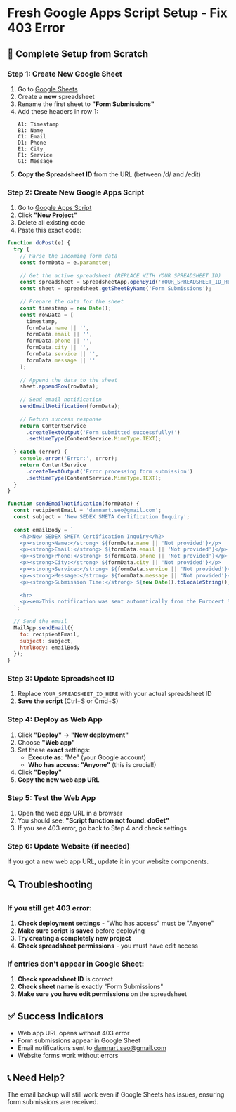 # Fresh Google Apps Script Setup - Fix 403 Error

## 🚀 Complete Setup from Scratch

### Step 1: Create New Google Sheet
1. Go to [Google Sheets](https://sheets.google.com)
2. Create a **new** spreadsheet
3. Rename the first sheet to **"Form Submissions"**
4. Add these headers in row 1:
   ```
   A1: Timestamp
   B1: Name  
   C1: Email
   D1: Phone
   E1: City
   F1: Service
   G1: Message
   ```
5. **Copy the Spreadsheet ID** from the URL (between /d/ and /edit)

### Step 2: Create New Google Apps Script
1. Go to [Google Apps Script](https://script.google.com)
2. Click **"New Project"**
3. Delete all existing code
4. Paste this exact code:

```javascript
function doPost(e) {
  try {
    // Parse the incoming form data
    const formData = e.parameter;
    
    // Get the active spreadsheet (REPLACE WITH YOUR SPREADSHEET ID)
    const spreadsheet = SpreadsheetApp.openById('YOUR_SPREADSHEET_ID_HERE');
    const sheet = spreadsheet.getSheetByName('Form Submissions');
    
    // Prepare the data for the sheet
    const timestamp = new Date();
    const rowData = [
      timestamp,
      formData.name || '',
      formData.email || '',
      formData.phone || '',
      formData.city || '',
      formData.service || '',
      formData.message || ''
    ];
    
    // Append the data to the sheet
    sheet.appendRow(rowData);
    
    // Send email notification
    sendEmailNotification(formData);
    
    // Return success response
    return ContentService
      .createTextOutput('Form submitted successfully!')
      .setMimeType(ContentService.MimeType.TEXT);
      
  } catch (error) {
    console.error('Error:', error);
    return ContentService
      .createTextOutput('Error processing form submission')
      .setMimeType(ContentService.MimeType.TEXT);
  }
}

function sendEmailNotification(formData) {
  const recipientEmail = 'damnart.seo@gmail.com';
  const subject = 'New SEDEX SMETA Certification Inquiry';
  
  const emailBody = `
    <h2>New SEDEX SMETA Certification Inquiry</h2>
    <p><strong>Name:</strong> ${formData.name || 'Not provided'}</p>
    <p><strong>Email:</strong> ${formData.email || 'Not provided'}</p>
    <p><strong>Phone:</strong> ${formData.phone || 'Not provided'}</p>
    <p><strong>City:</strong> ${formData.city || 'Not provided'}</p>
    <p><strong>Service:</strong> ${formData.service || 'Not provided'}</p>
    <p><strong>Message:</strong> ${formData.message || 'Not provided'}</p>
    <p><strong>Submission Time:</strong> ${new Date().toLocaleString()}</p>
    
    <hr>
    <p><em>This notification was sent automatically from the Eurocert SEDEX SMETA website.</em></p>
  `;
  
  // Send the email
  MailApp.sendEmail({
    to: recipientEmail,
    subject: subject,
    htmlBody: emailBody
  });
}
```

### Step 3: Update Spreadsheet ID
1. Replace `YOUR_SPREADSHEET_ID_HERE` with your actual spreadsheet ID
2. **Save the script** (Ctrl+S or Cmd+S)

### Step 4: Deploy as Web App
1. Click **"Deploy"** → **"New deployment"**
2. Choose **"Web app"**
3. Set these **exact** settings:
   - **Execute as**: "Me" (your Google account)
   - **Who has access**: **"Anyone"** (this is crucial!)
4. Click **"Deploy"**
5. **Copy the new web app URL**

### Step 5: Test the Web App
1. Open the web app URL in a browser
2. You should see: **"Script function not found: doGet"**
3. If you see 403 error, go back to Step 4 and check settings

### Step 6: Update Website (if needed)
If you got a new web app URL, update it in your website components.

## 🔍 Troubleshooting

### If you still get 403 error:
1. **Check deployment settings** - "Who has access" must be "Anyone"
2. **Make sure script is saved** before deploying
3. **Try creating a completely new project**
4. **Check spreadsheet permissions** - you must have edit access

### If entries don't appear in Google Sheet:
1. **Check spreadsheet ID** is correct
2. **Check sheet name** is exactly "Form Submissions"
3. **Make sure you have edit permissions** on the spreadsheet

## ✅ Success Indicators
- Web app URL opens without 403 error
- Form submissions appear in Google Sheet
- Email notifications sent to damnart.seo@gmail.com
- Website forms work without errors

## 📞 Need Help?
The email backup will still work even if Google Sheets has issues, ensuring form submissions are received. 